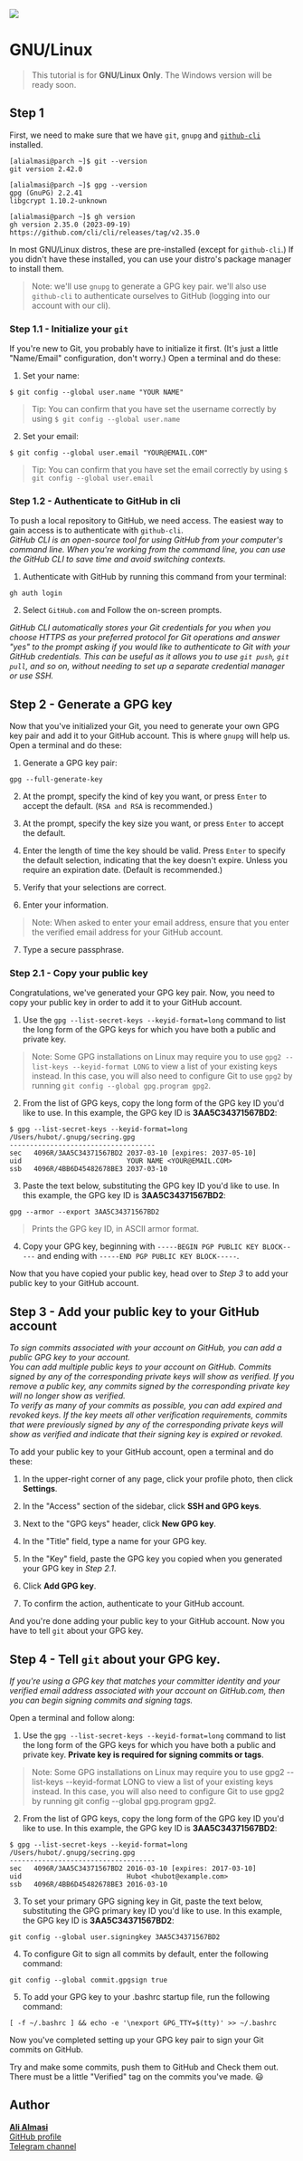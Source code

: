 ![](./title.jpg)  

# GNU/Linux

>This tutorial is for **GNU/Linux Only**. The Windows version will be ready soon.

## Step 1
First, we need to make sure that we have `git`, `gnupg` and [`github-cli`](https://github.com/cli/cli/blob/trunk/docs/install_linux.md) installed.

```
[alialmasi@parch ~]$ git --version
git version 2.42.0

[alialmasi@parch ~]$ gpg --version
gpg (GnuPG) 2.2.41
libgcrypt 1.10.2-unknown

[alialmasi@parch ~]$ gh version
gh version 2.35.0 (2023-09-19)
https://github.com/cli/cli/releases/tag/v2.35.0
```

In most GNU/Linux distros, these are pre-installed (except for `github-cli`.) If you didn't have these installed, you can use your distro's package manager to install them.

> Note: we'll use `gnupg` to generate a GPG key pair. we'll also use `github-cli` to authenticate ourselves to GitHub (logging into our account with our cli).

### Step 1.1 - Initialize your `git`
If you're new to Git, you probably have to initialize it first. (It's just a little "Name/Email" configuration, don't worry.) Open a terminal and do these:

1. Set your name:

```
$ git config --global user.name "YOUR NAME"
```

> Tip: You can confirm that you have set the username correctly by using `$ git config --global user.name`

2. Set your email:

```
$ git config --global user.email "YOUR@EMAIL.COM"
```

> Tip: You can confirm that you have set the email correctly by using `$ git config --global user.email`

### Step 1.2 - Authenticate to GitHub in cli

To push a local repository to GitHub, we need access. The easiest way to gain access is to authenticate with `github-cli`.  
*GitHub CLI is an open-source tool for using GitHub from your computer's command line. When you're working from the command line, you can use the GitHub CLI to save time and avoid switching contexts.*

1. Authenticate with GitHub by running this command from your terminal:

```
gh auth login
```

2. Select `GitHub.com` and Follow the on-screen prompts.

*GitHub CLI automatically stores your Git credentials for you when you choose HTTPS as your preferred protocol for Git operations and answer "yes" to the prompt asking if you would like to authenticate to Git with your GitHub credentials. This can be useful as it allows you to use `git push`, `git pull`, and so on, without needing to set up a separate credential manager or use SSH.*

## Step 2 - Generate a GPG key
Now that you've initialized your Git, you need to generate your own GPG key pair and add it to your GitHub account. This is where `gnupg` will help us. Open a terminal and do these:

1. Generate a GPG key pair:

```
gpg --full-generate-key
```

2. At the prompt, specify the kind of key you want, or press `Enter` to accept the default. (`RSA and RSA` is recommended.)

3. At the prompt, specify the key size you want, or press `Enter` to accept the default.

4. Enter the length of time the key should be valid. Press `Enter` to specify the default selection, indicating that the key doesn't expire. Unless you require an expiration date. (Default is recommended.)

5. Verify that your selections are correct.

6. Enter your information.

> Note: When asked to enter your email address, ensure that you enter the verified email address for your GitHub account.

7. Type a secure passphrase.

### Step 2.1 - Copy your public key
Congratulations, we've generated your GPG key pair. Now, you need to copy your public key in order to add it to your GitHub account.

1. Use the `gpg --list-secret-keys --keyid-format=long` command to list the long form of the GPG keys for which you have both a public and private key.

> Note: Some GPG installations on Linux may require you to use `gpg2 --list-keys --keyid-format LONG` to view a list of your existing keys instead. In this case, you will also need to configure Git to use `gpg2` by running `git config --global gpg.program gpg2`.

2. From the list of GPG keys, copy the long form of the GPG key ID you'd like to use. In this example, the GPG key ID is **3AA5C34371567BD2**:

```
$ gpg --list-secret-keys --keyid-format=long
/Users/hubot/.gnupg/secring.gpg
------------------------------------
sec   4096R/3AA5C34371567BD2 2037-03-10 [expires: 2037-05-10]
uid                          YOUR NAME <YOUR@EMAIL.COM>
ssb   4096R/4BB6D45482678BE3 2037-03-10
```

3. Paste the text below, substituting the GPG key ID you'd like to use. In this example, the GPG key ID is **3AA5C34371567BD2**:

```
gpg --armor --export 3AA5C34371567BD2
```

> Prints the GPG key ID, in ASCII armor format.

4. Copy your GPG key, beginning with `-----BEGIN PGP PUBLIC KEY BLOCK-----` and ending with `-----END PGP PUBLIC KEY BLOCK-----`.

Now that you have copied your public key, head over to *Step 3* to add your public key to your GitHub account.

## Step 3 - Add your public key to your GitHub account

*To sign commits associated with your account on GitHub, you can add a public GPG key to your account.  
You can add multiple public keys to your account on GitHub. Commits signed by any of the corresponding private keys will show as verified. If you remove a public key, any commits signed by the corresponding private key will no longer show as verified.  
To verify as many of your commits as possible, you can add expired and revoked keys. If the key meets all other verification requirements, commits that were previously signed by any of the corresponding private keys will show as verified and indicate that their signing key is expired or revoked.*

To add your public key to your GitHub account, open a terminal and do these:

1. In the upper-right corner of any page, click your profile photo, then click **Settings**.

2. In the "Access" section of the sidebar, click **SSH and GPG keys**.

3. Next to the "GPG keys" header, click **New GPG key**.

4. In the "Title" field, type a name for your GPG key.

5. In the "Key" field, paste the GPG key you copied when you generated your GPG key in *Step 2.1*.

6. Click **Add GPG key**.

7. To confirm the action, authenticate to your GitHub account.

And you're done adding your public key to your GitHub account. Now you have to tell `git` about your GPG key.

## Step 4 - Tell `git` about your GPG key.

*If you're using a GPG key that matches your committer identity and your verified email address associated with your account on GitHub.com, then you can begin signing commits and signing tags.*

Open a terminal and follow along:

1. Use the `gpg --list-secret-keys --keyid-format=long` command to list the long form of the GPG keys for which you have both a public and private key. **Private key is required for signing commits or tags**.

> Note: Some GPG installations on Linux may require you to use gpg2 --list-keys --keyid-format LONG to view a list of your existing keys instead. In this case, you will also need to configure Git to use gpg2 by running git config --global gpg.program gpg2.

2. From the list of GPG keys, copy the long form of the GPG key ID you'd like to use. In this example, the GPG key ID is **3AA5C34371567BD2**:

```
$ gpg --list-secret-keys --keyid-format=long
/Users/hubot/.gnupg/secring.gpg
------------------------------------
sec   4096R/3AA5C34371567BD2 2016-03-10 [expires: 2017-03-10]
uid                          Hubot <hubot@example.com>
ssb   4096R/4BB6D45482678BE3 2016-03-10
```

3. To set your primary GPG signing key in Git, paste the text below, substituting the GPG primary key ID you'd like to use. In this example, the GPG key ID is **3AA5C34371567BD2**:

```
git config --global user.signingkey 3AA5C34371567BD2
```

4. To configure Git to sign all commits by default, enter the following command:

```
git config --global commit.gpgsign true
```

5. To add your GPG key to your .bashrc startup file, run the following command:

```
[ -f ~/.bashrc ] && echo -e '\nexport GPG_TTY=$(tty)' >> ~/.bashrc
```

Now you've completed setting up your GPG key pair to sign your Git commits on GitHub.

Try and make some commits, push them to GitHub and Check them out. There must be a little "Verified" tag on the commits you've made. 😃

## Author
**[Ali Almasi](https://al1almasi.ir)**  
[GitHub profile](https://github.com/alialmasi)  
[Telegram channel](https://t.me/al_dot_dev)